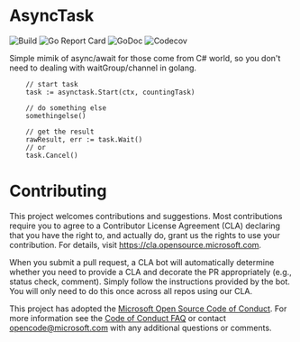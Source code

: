 # AsyncTask

![Build](https://github.com/Azure/go-asynctask/workflows/Go/badge.svg?branch=master)
![Go Report Card](https://goreportcard.com/badge/github.com/Azure/go-asynctask)
![GoDoc](https://godoc.org/github.com/Azure/go-asynctask?status.svg)
![Codecov](https://img.shields.io/codecov/c/github/Azure/go-asynctask)

Simple mimik of async/await for those come from C# world, so you don't need to dealing with waitGroup/channel in golang.

```golang
    // start task
    task := asynctask.Start(ctx, countingTask)
    
    // do something else
    somethingelse()
    
    // get the result
    rawResult, err := task.Wait()
    // or
    task.Cancel()
```

# Contributing

This project welcomes contributions and suggestions.  Most contributions require you to agree to a
Contributor License Agreement (CLA) declaring that you have the right to, and actually do, grant us
the rights to use your contribution. For details, visit https://cla.opensource.microsoft.com.

When you submit a pull request, a CLA bot will automatically determine whether you need to provide
a CLA and decorate the PR appropriately (e.g., status check, comment). Simply follow the instructions
provided by the bot. You will only need to do this once across all repos using our CLA.

This project has adopted the [Microsoft Open Source Code of Conduct](https://opensource.microsoft.com/codeofconduct/).
For more information see the [Code of Conduct FAQ](https://opensource.microsoft.com/codeofconduct/faq/) or
contact [opencode@microsoft.com](mailto:opencode@microsoft.com) with any additional questions or comments.
